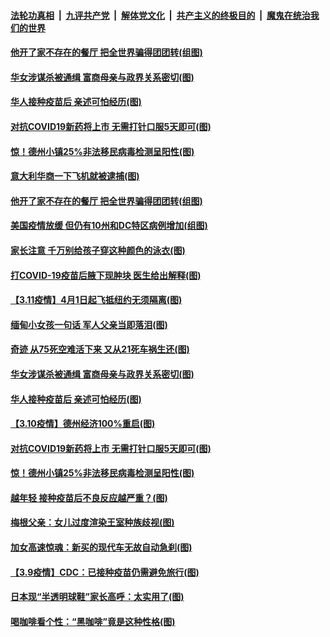 

####  [法轮功真相](../../../../basic/blob/master/README.md?t=03122230) &nbsp;|&nbsp; [九评共产党](../../../../9ping.md/blob/master/README.md?t=03122230) &nbsp;|&nbsp; [解体党文化](../../../../jtdwh.md/blob/master/README.md?t=03122230)  &nbsp;|&nbsp; [共产主义的终极目的](../../../../gczydzjmd.md/blob/master/README.md?t=03122230) &nbsp;|&nbsp; [魔鬼在统治我们的世界](../../../../mgztzwmdsj.md/blob/master/README.md?t=03122230) 

#### [他开了家不存在的餐厅 把全世界骗得团团转(组图)](../pages/p3/965302.md?t=03122230) 

#### [华女涉谋杀被通缉 富商母亲与政界关系密切(图)](../pages/p3/965224.md?t=03122230) 

#### [华人接种疫苗后 亲述可怕经历(图)](../pages/p3/965218.md?t=03122230) 


#### [对抗COVID19新药将上市 无需打针口服5天即可(图)](../pages/p3/965130.md?t=03122230) 

#### [惊！德州小镇25%非法移民病毒检测呈阳性(图)](../pages/p3/965112.md?t=03122230) 

#### [意大利华商一下飞机就被逮捕(图)](../pages/p3/965349.md?t=03122230) 

#### [他开了家不存在的餐厅 把全世界骗得团团转(组图)](../pages/p3/965302.md?t=03122230) 

#### [美国疫情放缓 但仍有10州和DC特区病例增加(组图)](../pages/p3/965287.md?t=03122230) 

#### [家长注意 千万别给孩子穿这种颜色的泳衣(图)](../pages/p3/965274.md?t=03122230) 

#### [打COVID-19疫苗后腋下现肿块 医生给出解释(图)](../pages/p3/965265.md?t=03122230) 

#### [【3.11疫情】4月1日起飞抵纽约无须隔离(图)](../pages/p3/965259.md?t=03122230) 

#### [缅甸小女孩一句话 军人父亲当即落泪(图)](../pages/p3/965247.md?t=03122230) 

#### [奇迹 从75死空难活下来 又从21死车祸生还(图)](../pages/p3/965244.md?t=03122230) 

#### [华女涉谋杀被通缉 富商母亲与政界关系密切(图)](../pages/p3/965224.md?t=03122230) 

#### [华人接种疫苗后 亲述可怕经历(图)](../pages/p3/965218.md?t=03122230) 

#### [【3.10疫情】德州经济100%重启(图)](../pages/p3/965162.md?t=03122230) 


#### [对抗COVID19新药将上市 无需打针口服5天即可(图)](../pages/p3/965130.md?t=03122230) 

#### [惊！德州小镇25%非法移民病毒检测呈阳性(图)](../pages/p3/965112.md?t=03122230) 

#### [越年轻 接种疫苗后不良反应越严重？(图)](../pages/p3/965110.md?t=03122230) 

#### [梅根父亲：女儿过度渲染王室种族歧视(图)](../pages/p3/965106.md?t=03122230) 

#### [加女高速惊魂：新买的现代车无故自动急刹(图)](../pages/p3/965037.md?t=03122230) 

#### [【3.9疫情】CDC：已接种疫苗仍需避免旅行(图)](../pages/p3/965034.md?t=03122230) 

#### [日本现“半透明球鞋”家长高呼：太实用了(图)](../pages/p3/965019.md?t=03122230) 

#### [喝咖啡看个性：“黑咖啡”竟是这种性格(图)](../pages/p3/965015.md?t=03122230) 

